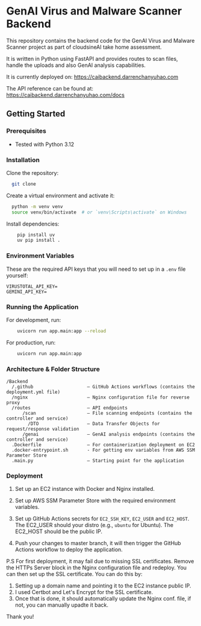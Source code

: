 # GenAI Virus and Malware Scanner Backend

This repository contains the backend code for the GenAI Virus and Malware Scanner project as part of cloudsineAI take home assessment.

It is written in Python using FastAPI and provides routes to scan files, handle the uploads and also GenAI analysis capabilities.

It is currently deployed on: https://caibackend.darrenchanyuhao.com

The API reference can be found at: https://caibackend.darrenchanyuhao.com/docs

## Getting Started

### Prerequisites

- Tested with Python 3.12

### Installation

Clone the repository:

```bash
  git clone
````

Create a virtual environment and activate it:

```bash
  python -m venv venv
  source venv/bin/activate  # or `venv\Scripts\activate` on Windows
```

Install dependencies:

```bash
    pip install uv
    uv pip install .
```
### Environment Variables

These are the required API keys that you will need to set up in a `.env` file yourself:

```dotenv
VIRUSTOTAL_API_KEY=
GEMINI_API_KEY=
```

### Running the Application

For development, run:

```bash
    uvicorn run app.main:app --reload
```

For production, run:
```bash
    uvicorn run app.main:app
```

### Architecture & Folder Structure

```
/Backend
  /.github                    – GitHub Actions workflows (contains the deployment.yml file)
  /nginx                      – Nginx configuration file for reverse proxy
  /routes                     – API endpoints
      /scan                   – File scanning endpoints (contains the controller and service)
        /DTO                  – Data Transfer Objects for request/response validation
      /genai                  – GenAI analysis endpoints (contains the controller and service)
  .Dockerfile                 – For containerization deployment on EC2
  .docker-entrypoint.sh       - For getting env variables from AWS SSM Parameter Store
  .main.py                    – Starting point for the application
```

### Deployment

1. Set up an EC2 instance with Docker and Nginx installed.

2. Set up AWS SSM Parameter Store with the required environment variables.

3. Set up GitHub Actions secrets for `EC2_SSH_KEY`, `EC2_USER` and `EC2_HOST`. The EC2_USER should your distro (e.g., `ubuntu` for Ubuntu). The EC2_HOST should be the public IP.

4. Push your changes to master branch, it will then trigger the GitHub Actions workflow to deploy the application.

P.S For first deployment, it may fail due to missing SSL certificates. Remove the HTTPs Server block in the Nginx configuration file and redeploy.
You can then set up the SSL certificate. You can do this by:

1. Setting up a domain name and pointing it to the EC2 instance public IP.
2. I used Certbot and Let's Encrypt for the SSL certificate.
3. Once that is done, it should automatically update the Nginx conf. file, if not, you can manually upadte it back.

Thank you!
